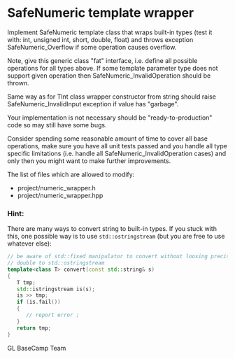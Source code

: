 # SafeNumeric template wrapper

Implement SafeNumeric<T> template class that wraps built-in types
(test it with: int,  unsigned int, short, double, float)
 and throws exception SafeNumeric_Overflow if some operation causes overflow.

Note, give this generic class "fat" interface, i.e. define all possible operations for all types above.
If some template parameter type does not support given operation then SafeNumeric_InvalidOperation should be thrown.

Same way as for TInt class wrapper constructor from string should raise SafeNumeric_InvalidInput exception if value has "garbage".

Your implementation is not necessary should be "ready-to-production" code
so may still have some bugs.

Consider spending some reasonable amount of time to cover all base operations,
make sure you have all unit tests passed and you handle all type specific limitations (i.e. handle all SafeNumeric_InvalidOperation cases) and only then you might want to make further improvements.

The list of files which are allowed to modify:
* project/numeric_wrapper.h
* project/numeric_wrapper.hpp


### Hint:
There are many ways to convert string to built-in types.
If you stuck with this, one possible way is to use `std::ostringstream` (but you are free to use whatever else):

```cpp
// be aware of std::fixed manipulator to convert without loosing precision
// double to std::ostringstream
template<class T> convert(const std::string& s)
{
   T tmp;
   std::istringstream is(s);
   is >> tmp;
   if (is.fail())
   {
      // report error ;
   }
   return tmp;
}
```

GL BaseCamp Team

